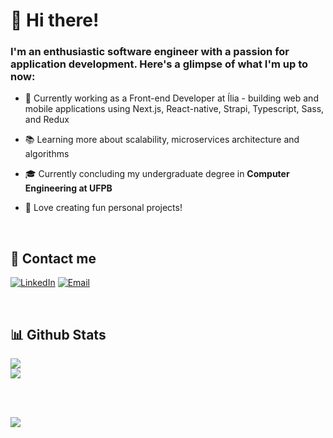 # 🚀 Hi there! 

### I'm an enthusiastic software engineer with a passion for application development. Here's a glimpse of what I'm up to now:

- 💼 Currently working as a Front-end Developer at Ília - building web and mobile applications using Next.js, React-native, Strapi, Typescript, Sass, and Redux

- 📚 Learning more about scalability, microservices architecture and algorithms

- 🎓 Currently concluding my undergraduate degree in **Computer Engineering at UFPB**

- 🤖 Love creating fun personal projects!

<br>


## 👾 Contact me
[![LinkedIn](https://img.shields.io/badge/LinkedIn-0077B5?style=for-the-badge&logo=linkedin&logoColor=white)](https://linkedin.com/in/https://www.linkedin.com/in/lucasmsa/) 
[![Email](https://img.shields.io/badge/Gmail-D14836?style=for-the-badge&logo=gmail&logoColor=white)](https://linkedin.com/in/https://www.linkedin.com/in/lucasmsa/) 


<br>

## 📊 Github Stats 
![](https://github-readme-streak-stats.herokuapp.com/?user=lucasmsa&theme=ayu-mirage&hide_border=false)<br/>
![](https://github-readme-stats-sigma-five.vercel.app/api?username=lucasmsa&theme=ayu-mirage&hide_border=false&include_all_commits=true&count_private=true)

<br/>
<br/>

[![](https://visitcount.itsvg.in/api?id=lucasmsa&icon=8&color=6)](https://visitcount.itsvg.in)
